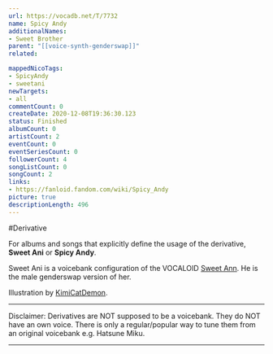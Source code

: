 ```yaml
---
url: https://vocadb.net/T/7732
name: Spicy Andy
additionalNames: 
- Sweet Brother
parent: "[[voice-synth-genderswap]]"
related:

mappedNicoTags:
- SpicyAndy
- sweetani
newTargets:
- all
commentCount: 0
createDate: 2020-12-08T19:36:30.123
status: Finished
albumCount: 0
artistCount: 2
eventCount: 0
eventSeriesCount: 0
followerCount: 4
songListCount: 0
songCount: 2
links: 
- https://fanloid.fandom.com/wiki/Spicy_Andy
picture: true
descriptionLength: 496
---
```


#Derivative

For albums and songs that explicitly define the usage of the derivative, **Sweet Ani** or **Spicy Andy**.

Sweet Ani is a voicebank configuration of the VOCALOID [Sweet Ann](https://vocadb.net/Ar/279). He is the male genderswap version of her.

Illustration by [KimiCatDemon](https://vocadb.net/Ar/142508).
___
Disclaimer:
Derivatives are NOT supposed to be a voicebank. They do NOT have an own voice. There is only a regular/popular way to tune them from an original voicebank e.g. Hatsune Miku.

---

